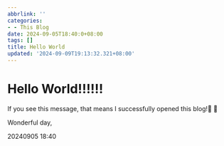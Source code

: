 ```yaml
---
abbrlink: ''
categories:
- - This Blog
date: 2024-09-05T18:40:0+08:00
tags: []
title: Hello World
updated: '2024-09-09T19:13:32.321+08:00'
---
```

# Hello World!!!!!!

If you see this message, that means I successfully opened this blog!🎂 🎂

Wonderful day,

20240905 18:40
